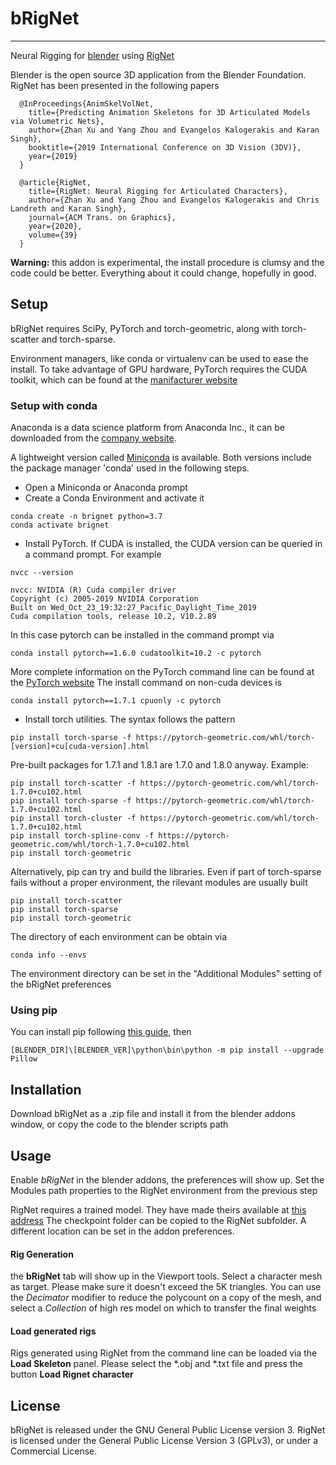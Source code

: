 # bRigNet
---------
Neural Rigging for [blender](https://www.blender.org/ "Blender Home Page") using [RigNet](https://zhan-xu.github.io/rig-net/ "RigNet Home Page")

Blender is the open source 3D application from the Blender Foundation. RigNet has been presented in the following papers

``` 
  @InProceedings{AnimSkelVolNet,
    title={Predicting Animation Skeletons for 3D Articulated Models via Volumetric Nets},
    author={Zhan Xu and Yang Zhou and Evangelos Kalogerakis and Karan Singh},
    booktitle={2019 International Conference on 3D Vision (3DV)},
    year={2019}
  }
```

```
  @article{RigNet,
    title={RigNet: Neural Rigging for Articulated Characters},
    author={Zhan Xu and Yang Zhou and Evangelos Kalogerakis and Chris Landreth and Karan Singh},
    journal={ACM Trans. on Graphics},
    year={2020},
    volume={39}
  }
```

**Warning:** this addon is experimental, the install procedure is clumsy and the code could be better.
Everything about it could change, hopefully in good.


## Setup

bRigNet requires SciPy, PyTorch and torch-geometric, along with torch-scatter and torch-sparse.

Environment managers, like conda or virtualenv can be used to ease the install.
To take advantage of GPU hardware, PyTorch requires the CUDA toolkit, which can be found at the
[manifacturer website](https://developer.nvidia.com)

### Setup with conda

Anaconda is a data science platform from Anaconda Inc., it can be downloaded from the
[company website](https://www.anaconda.com/).

A lightweight version called [Miniconda](https://docs.conda.io/en/latest/miniconda.html) is available.
Both versions include the package manager 'conda' used in the following steps.

- Open a Miniconda or Anaconda prompt
- Create a Conda Environment and activate it

```
conda create -n brignet python=3.7
conda activate brignet
```

- Install PyTorch. If CUDA is installed, the CUDA version can be queried in a command prompt. For example

```
nvcc --version
```
```
nvcc: NVIDIA (R) Cuda compiler driver
Copyright (c) 2005-2019 NVIDIA Corporation
Built on Wed_Oct_23_19:32:27_Pacific_Daylight_Time_2019
Cuda compilation tools, release 10.2, V10.2.89
```

In this case pytorch can be installed in the command prompt via

```
conda install pytorch==1.6.0 cudatoolkit=10.2 -c pytorch
```

More complete information on the PyTorch command line can be found at the [PyTorch website](https://pytorch.org/)
The install command on non-cuda devices is

```
conda install pytorch==1.7.1 cpuonly -c pytorch
```

- Install torch utilities. The syntax follows the pattern

```
pip install torch-sparse -f https://pytorch-geometric.com/whl/torch-[version]+cu[cuda-version].html
```

Pre-built packages for 1.7.1 and 1.8.1 are 1.7.0 and 1.8.0 anyway. Example:
```
pip install torch-scatter -f https://pytorch-geometric.com/whl/torch-1.7.0+cu102.html
pip install torch-sparse -f https://pytorch-geometric.com/whl/torch-1.7.0+cu102.html
pip install torch-cluster -f https://pytorch-geometric.com/whl/torch-1.7.0+cu102.html
pip install torch-spline-conv -f https://pytorch-geometric.com/whl/torch-1.7.0+cu102.html
pip install torch-geometric
```

Alternatively, pip can try and build the libraries. Even if part of torch-sparse fails without a proper environment,
the rilevant modules are usually built

```
pip install torch-scatter
pip install torch-sparse
pip install torch-geometric
```

The directory of each environment can be obtain via

```
conda info --envs
```

The environment directory can be set in the "Additional Modules" setting of the bRigNet preferences

### Using pip

You can install pip following [this guide](http://www.codeplastic.com/2019/03/12/how-to-install-python-modules-in-blender/ "pip in blender"),
then

```
[BLENDER_DIR]\[BLENDER_VER]\python\bin\python -m pip install --upgrade Pillow
```

## Installation

Download bRigNet as a .zip file and install it from the blender addons window,
or copy the code to the blender scripts path

## Usage 
Enable *bRigNet* in the blender addons, the preferences will show up.
Set the Modules path properties to the RigNet environment from the previous step

RigNet requires a trained model. They have made theirs available at [this address](https://umass.box.com/s/l7dxfayrubf5qzxcyg7can715xnislwm)
The checkpoint folder can be copied to the RigNet subfolder.
A different location can be set in the addon preferences.

#### Rig Generation

the **bRigNet** tab will show up in the Viewport tools. Select a character mesh as target.
Please make sure it doesn't exceed the 5K triangles. You can use the *Decimator* modifier
to reduce the polycount on a copy of the mesh, and select a *Collection* of high res model
on which to transfer the final weights  

#### Load generated rigs

Rigs generated using RigNet from the command line can be loaded via the **Load Skeleton** panel.
Please select the *.obj and *.txt file and press the button **Load Rignet character**

## License

bRigNet is released under the GNU General Public License version 3. RigNet is licensed under the General Public License Version 3 (GPLv3), or under a Commercial License.
